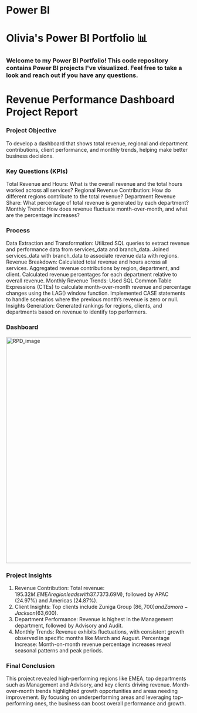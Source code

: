# Power BI

# Olivia's Power BI Portfolio 📊

### Welcome to my Power BI Portfolio! This code repository contains Power BI projects I've visualized. Feel free to take a look and reach out if you have any questions.


# Revenue Performance Dashboard Project Report

### Project Objective
To develop a dashboard that shows total revenue, regional and department contributions, client performance, and monthly trends, helping make better business decisions.

### Key Questions (KPIs) 
Total Revenue and Hours: What is the overall revenue and the total hours worked across all services?
Regional Revenue Contribution: How do different regions contribute to the total revenue?
Department Revenue Share: What percentage of total revenue is generated by each department?
Monthly Trends: How does revenue fluctuate month-over-month, and what are the percentage increases?

### Process
Data Extraction and Transformation:
Utilized SQL queries to extract revenue and performance data from services_data and branch_data.
Joined services_data with branch_data to associate revenue data with regions.
Revenue Breakdown:
Calculated total revenue and hours across all services.
Aggregated revenue contributions by region, department, and client.
Calculated revenue percentages for each department relative to overall revenue.
Monthly Revenue Trends:
Used SQL Common Table Expressions (CTEs) to calculate month-over-month revenue and percentage changes using the LAG() window function.
Implemented CASE statements to handle scenarios where the previous month’s revenue is zero or null.
Insights Generation:
Generated rankings for regions, clients, and departments based on revenue to identify top performers.

### Dashboard
<img width="615" alt="RPD_image" src="https://github.com/user-attachments/assets/35b3e1af-8386-4d48-a9a3-5dc92b3008e2" />

### Project Insights
1. Revenue Contribution:
Total revenue: $195.32M.
EMEA region leads with 37.73% ($73.69M), followed by APAC (24.97%) and Americas (24.87%).
2. Client Insights:
Top clients include Zuniga Group ($86,700) and Zamora-Jackson ($63,600).
3. Department Performance:
Revenue is highest in the Management department, followed by Advisory and Audit.
4. Monthly Trends:
Revenue exhibits fluctuations, with consistent growth observed in specific months like March and August.
Percentage Increase:
Month-on-month revenue percentage increases reveal seasonal patterns and peak periods.

### Final Conclusion
This project revealed high-performing regions like EMEA, top departments such as Management and Advisory, and key clients driving revenue. Month-over-month trends highlighted growth opportunities and areas needing improvement. By focusing on underperforming areas and leveraging top-performing ones, the business can boost overall performance and growth.

